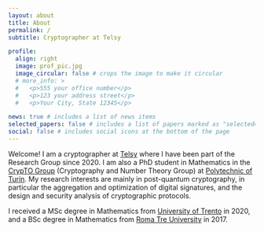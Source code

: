 ```yaml
---
layout: about
title: About
permalink: /
subtitle: Cryptographer at Telsy

profile:
  align: right
  image: prof_pic.jpg
  image_circular: false # crops the image to make it circular
  # more_info: >
  #   <p>555 your office number</p>
  #   <p>123 your address street</p>
  #   <p>Your City, State 12345</p>

news: true # includes a list of news items
selected_papers: false # includes a list of papers marked as "selected={true}"
social: false # includes social icons at the bottom of the page
---
```


Welcome! I am a cryptographer at [Telsy](https://telsy.com) where I have been part of the Research Group since 2020.
I am also a PhD student in Mathematics in the [CrypTO Group](https://crypto.polito.it/) (Cryptography and Number Theory Group) at [Polytechnic of Turin](https://polito.it).
My research interests are mainly in post-quantum cryptography, in particular the aggregation and optimization of digital signatures, and the design and security analysis of cryptographic protocols.

I received a MSc degree in Mathematics from [University of Trento](https://unitn.it) in 2020, and a BSc degree in Mathematics from [Roma Tre University](https://uniroma3.it) in 2017.
